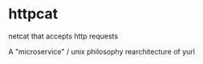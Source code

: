 # httpcat
netcat that accepts http requests

A "microservice" / unix philosophy rearchitecture of yurl
